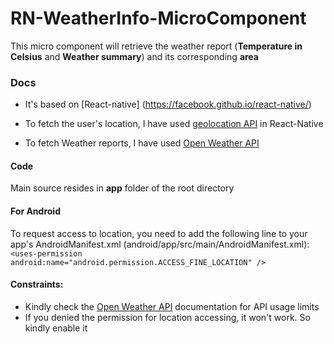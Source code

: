 # RN-WeatherInfo-MicroComponent

This micro component will retrieve the weather report (**Temperature in Celsius** and **Weather summary**) and its corresponding **area**


### Docs
* It's based on [React-native] (https://facebook.github.io/react-native/)

* To fetch the user's location, I have used [geolocation API](https://facebook.github.io/react-native/docs/geolocation.html) in React-Native

* To fetch Weather reports, I have used [Open Weather API](http://openweathermap.org/api)

#### Code
Main source resides in **app** folder of the root directory

#### For Android
To request access to location, you need to add the following line to your app's AndroidManifest.xml (android/app/src/main/AndroidManifest.xml):
```<uses-permission android:name="android.permission.ACCESS_FINE_LOCATION" />```

#### Constraints:
* Kindly check the [Open Weather API](http://openweathermap.org/price) documentation for API usage limits
* If you denied the permission for location accessing, it won't work. So kindly enable it 
